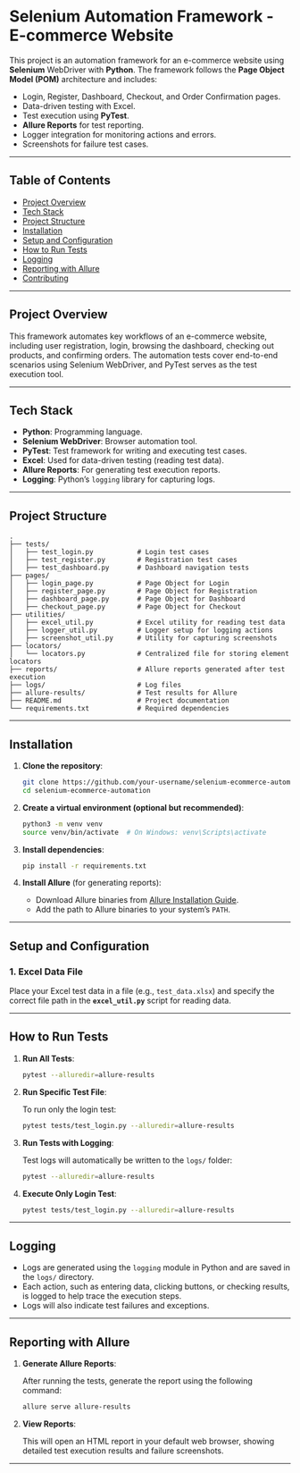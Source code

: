 # **Selenium Automation Framework - E-commerce Website**

This project is an automation framework for an e-commerce website using **Selenium** WebDriver with **Python**. The framework follows the **Page Object Model (POM)** architecture and includes:
- Login, Register, Dashboard, Checkout, and Order Confirmation pages.
- Data-driven testing with Excel.
- Test execution using **PyTest**.
- **Allure Reports** for test reporting.
- Logger integration for monitoring actions and errors.
- Screenshots for failure test cases.

---

## **Table of Contents**

- [Project Overview](#project-overview)
- [Tech Stack](#tech-stack)
- [Project Structure](#project-structure)
- [Installation](#installation)
- [Setup and Configuration](#setup-and-configuration)
- [How to Run Tests](#how-to-run-tests)
- [Logging](#logging)
- [Reporting with Allure](#reporting-with-allure)
- [Contributing](#contributing)

---

## **Project Overview**

This framework automates key workflows of an e-commerce website, including user registration, login, browsing the dashboard, checking out products, and confirming orders. The automation tests cover end-to-end scenarios using Selenium WebDriver, and PyTest serves as the test execution tool.

---

## **Tech Stack**

- **Python**: Programming language.
- **Selenium WebDriver**: Browser automation tool.
- **PyTest**: Test framework for writing and executing test cases.
- **Excel**: Used for data-driven testing (reading test data).
- **Allure Reports**: For generating test execution reports.
- **Logging**: Python’s `logging` library for capturing logs.

---

## **Project Structure**

```
.
├── tests/
│   ├── test_login.py           # Login test cases
│   ├── test_register.py        # Registration test cases
│   ├── test_dashboard.py       # Dashboard navigation tests
├── pages/
│   ├── login_page.py           # Page Object for Login
│   ├── register_page.py        # Page Object for Registration
│   ├── dashboard_page.py       # Page Object for Dashboard
│   ├── checkout_page.py        # Page Object for Checkout
├── utilities/
│   ├── excel_util.py           # Excel utility for reading test data
│   ├── logger_util.py          # Logger setup for logging actions
│   ├── screenshot_util.py      # Utility for capturing screenshots
├── locators/
│   └── locators.py             # Centralized file for storing element locators
├── reports/                    # Allure reports generated after test execution
├── logs/                       # Log files
├── allure-results/             # Test results for Allure
├── README.md                   # Project documentation
└── requirements.txt            # Required dependencies
```

---

## **Installation**

1. **Clone the repository**:

   ```bash
   git clone https://github.com/your-username/selenium-ecommerce-automation.git
   cd selenium-ecommerce-automation
   ```

2. **Create a virtual environment (optional but recommended)**:

   ```bash
   python3 -m venv venv
   source venv/bin/activate  # On Windows: venv\Scripts\activate
   ```

3. **Install dependencies**:

   ```bash
   pip install -r requirements.txt
   ```

4. **Install Allure** (for generating reports):

   - Download Allure binaries from [Allure Installation Guide](https://docs.qameta.io/allure/#_installing_a_commandline).
   - Add the path to Allure binaries to your system’s `PATH`.

---

## **Setup and Configuration**

### **1. Excel Data File**

Place your Excel test data in a file (e.g., `test_data.xlsx`) and specify the correct file path in the **`excel_util.py`** script for reading data.

---

## **How to Run Tests**

1. **Run All Tests**:

   ```bash
   pytest --alluredir=allure-results
   ```

2. **Run Specific Test File**:

   To run only the login test:
   ```bash
   pytest tests/test_login.py --alluredir=allure-results
   ```

3. **Run Tests with Logging**:

   Test logs will automatically be written to the `logs/` folder:
   ```bash
   pytest --alluredir=allure-results
   ```

4. **Execute Only Login Test**:

   ```bash
   pytest tests/test_login.py --alluredir=allure-results
   ```

---

## **Logging**

- Logs are generated using the `logging` module in Python and are saved in the `logs/` directory.
- Each action, such as entering data, clicking buttons, or checking results, is logged to help trace the execution steps.
- Logs will also indicate test failures and exceptions.

---

## **Reporting with Allure**

1. **Generate Allure Reports**:

   After running the tests, generate the report using the following command:

   ```bash
   allure serve allure-results
   ```

2. **View Reports**:

   This will open an HTML report in your default web browser, showing detailed test execution results and failure screenshots.

---
